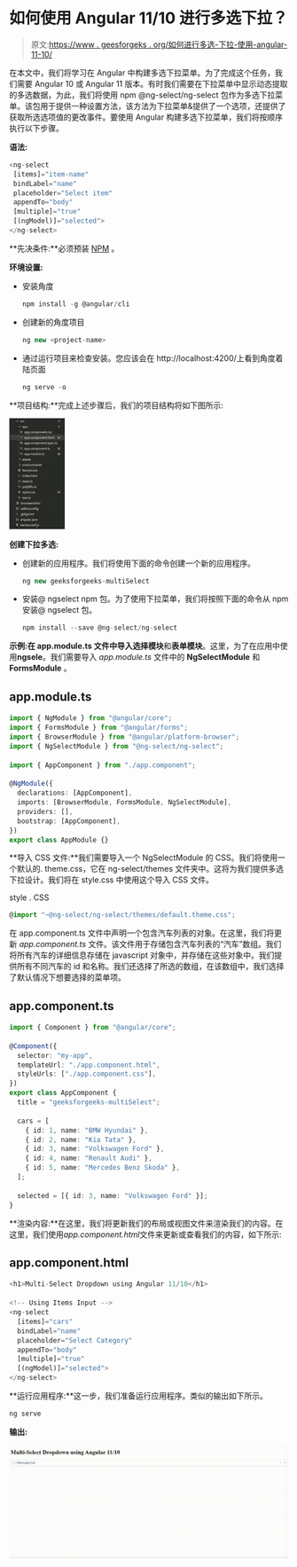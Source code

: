 # 如何使用 Angular 11/10 进行多选下拉？

> 原文:[https://www . geesforgeks . org/如何进行多选-下拉-使用-angular-11-10/](https://www.geeksforgeeks.org/how-to-make-a-multi-select-dropdown-using-angular-11-10/)

在本文中，我们将学习在 Angular 中构建多选下拉菜单。为了完成这个任务，我们需要 Angular 10 或 Angular 11 版本。有时我们需要在下拉菜单中显示动态提取的多选数据，为此，我们将使用 npm @ng-select/ng-select 包作为多选下拉菜单。该包用于提供一种设置方法，该方法为下拉菜单&提供了一个选项，还提供了获取所选选项值的更改事件。要使用 Angular 构建多选下拉菜单，我们将按顺序执行以下步骤。

**语法:**

```ts
<ng-select
 [items]="item-name"
 bindLabel="name"
 placeholder="Select item"
 appendTo="body"
 [multiple]="true"
 [(ngModel)]="selected">
</ng-select>
```

**先决条件:**必须预装 [NPM](https://www.geeksforgeeks.org/node-js-npm-node-package-manager/) 。

**环境设置:**

*   安装角度

    ```ts
    npm install -g @angular/cli
    ```

*   创建新的角度项目

    ```ts
    ng new <project-name>
    ```

*   通过运行项目来检查安装。您应该会在 http://localhost:4200/上看到角度着陆页面

    ```ts
    ng serve -o
    ```

**项目结构:**完成上述步骤后，我们的项目结构将如下图所示:

![](img/8863b8769f03bdebe10cbf66bd73f1da.png)

**创建下拉多选:**

*   创建新的应用程序。我们将使用下面的命令创建一个新的应用程序。

    ```ts
    ng new geeksforgeeks-multiSelect
    ```

*   安装@ ngselect npm 包。为了使用下拉菜单，我们将按照下面的命令从 npm 安装@ ngselect 包。

    ```ts
    npm install --save @ng-select/ng-select
    ```

**示例:**在 **app.module.ts** 文件中导入**选择模块**和**表单模块**。这里，为了在应用中使用**ngsele**。我们需要导入 *app.module.ts* 文件中的 **NgSelectModule** 和 **FormsModule** 。

## app.module.ts

```ts
import { NgModule } from "@angular/core";
import { FormsModule } from "@angular/forms";
import { BrowserModule } from "@angular/platform-browser";
import { NgSelectModule } from "@ng-select/ng-select";

import { AppComponent } from "./app.component";

@NgModule({
  declarations: [AppComponent],
  imports: [BrowserModule, FormsModule, NgSelectModule],
  providers: [],
  bootstrap: [AppComponent],
})
export class AppModule {}
```

**导入 CSS 文件:**我们需要导入一个 NgSelectModule 的 CSS。我们将使用一个默认的. theme.css，它在 ng-select/themes 文件夹中。这将为我们提供多选下拉设计。我们将在 style.css 中使用这个导入 CSS 文件。

style . CSS

```ts
@import "~@ng-select/ng-select/themes/default.theme.css";
```

在 app.component.ts 文件中声明一个包含汽车列表的对象。在这里，我们将更新 *app.component.ts* 文件。该文件用于存储包含汽车列表的“汽车”数组。我们将所有汽车的详细信息存储在 javascript 对象中，并存储在这些对象中。我们提供所有不同汽车的 id 和名称。我们还选择了所选的数组，在该数组中，我们选择了默认情况下想要选择的菜单项。

## app.component.ts

```ts
import { Component } from "@angular/core";

@Component({
  selector: "my-app",
  templateUrl: "./app.component.html",
  styleUrls: ["./app.component.css"],
})
export class AppComponent {
  title = "geeksforgeeks-multiSelect";

  cars = [
    { id: 1, name: "BMW Hyundai" },
    { id: 2, name: "Kia Tata" },
    { id: 3, name: "Volkswagen Ford" },
    { id: 4, name: "Renault Audi" },
    { id: 5, name: "Mercedes Benz Skoda" },
  ];

  selected = [{ id: 3, name: "Volkswagen Ford" }];
}
```

**渲染内容:**在这里，我们将更新我们的布局或视图文件来渲染我们的内容。在这里，我们使用*app.component.html*文件来更新或查看我们的内容，如下所示:

## app.component.html

```ts
<h1>Multi-Select Dropdown using Angular 11/10</h1>

<!-- Using Items Input -->
<ng-select
  [items]="cars"
  bindLabel="name"
  placeholder="Select Category"
  appendTo="body"
  [multiple]="true"
  [(ngModel)]="selected">
</ng-select>
```

**运行应用程序:**这一步，我们准备运行应用程序。类似的输出如下所示。

```ts
ng serve
```

**输出:**

![](img/e71b3d197d01bab95ca00c93faca5b02.png)